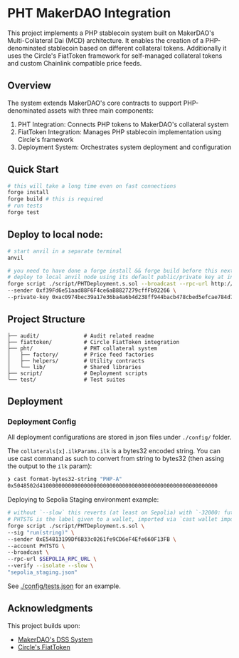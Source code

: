 # PHT MakerDAO Integration

This project implements a PHP stablecoin system built on MakerDAO's Multi-Collateral Dai (MCD) architecture. It enables the creation of a PHP-denominated stablecoin based on different collateral tokens. Additionally it uses the Circle's FiatToken framework for self-managed collateral tokens and custom Chainlink compatible price feeds.

## Overview

The system extends MakerDAO's core contracts to support PHP-denominated assets with three main components:

1. PHT Integration: Connects PHP tokens to MakerDAO's collateral system
2. FiatToken Integration: Manages PHP stablecoin implementation using Circle's framework
3. Deployment System: Orchestrates system deployment and configuration

## Quick Start

```bash
# this will take a long time even on fast connections
forge install
forge build # this is required
# run tests
forge test
```

## Deploy to local node:

```bash
# start anvil in a separate terminal
anvil

# you need to have done a forge install && forge build before this next step
# deploy to local anvil node using its default public/private key at index 0
forge script ./script/PHTDeployment.s.sol --broadcast --rpc-url http://127.0.0.1:8545 \
--sender 0xf39Fd6e51aad88F6F4ce6aB8827279cffFb92266 \
--private-key 0xac0974bec39a17e36ba4a6b4d238ff944bacb478cbed5efcae784d7bf4f2ff80
```

## Project Structure

```
├── audit/              # Audit related readme
├── fiattoken/          # Circle FiatToken integration
├── pht/                # PHT collateral system
│   ├── factory/        # Price feed factories
│   ├── helpers/        # Utility contracts
│   └── lib/            # Shared libraries
├── script/             # Deployment scripts
└── test/               # Test suites
```

## Deployment

### Deployment Config

All deployment configurations are stored in json files under `./config/` folder.

The `collaterals[x].ilkParams.ilk` is a bytes32 encoded string. You can use cast command as such to convert from string to bytes32 (then assing the output to the `ilk` param):

```sh
❯ cast format-bytes32-string "PHP-A"
0x5048502d41000000000000000000000000000000000000000000000000000000
```

Deploying to Sepolia Staging environment example:

```sh
# without `--slow` this reverts (at least on Sepolia) with `-32000: future transaction tries to replace pending`
# PHTSTG is the label given to a wallet, imported via `cast wallet import "PHTSTG" --interactive`
forge script ./script/PHTDeployment.s.sol \
--sig "run(string)" \
--sender 0xE54813199Df6B33c0261fe9CD6eF4Efe660F13FB \
--account PHTSTG \
--broadcast \
--rpc-url $SEPOLIA_RPC_URL \
--verify --isolate --slow \
"sepolia_staging.json"

```

See [./config/tests.json](./config/tests.json) for an example.

## Acknowledgments

This project builds upon:

- [MakerDAO's DSS System](https://github.com/makerdao/dss)
- [Circle's FiatToken](https://github.com/circlefin/stablecoin-evm)
